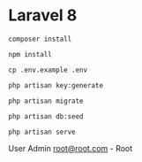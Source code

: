 # Laravel 8

```
composer install
```
```
npm install
```

```
cp .env.example .env
```

```
php artisan key:generate
```

```
php artisan migrate
```

```
php artisan db:seed
```

```
php artisan serve
```

User Admin root@root.com - Root